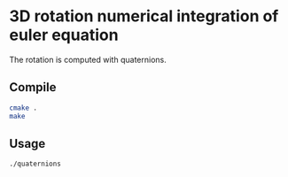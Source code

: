 # 3D rotation numerical integration of euler equation

The rotation is computed with quaternions.

## Compile
```sh
cmake .
make
```

## Usage
```sh
./quaternions
```